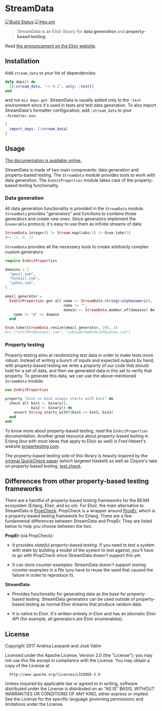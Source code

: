 # StreamData

[![Build Status](https://travis-ci.org/whatyouhide/stream_data.svg?branch=master)](https://travis-ci.org/whatyouhide/stream_data)
[![Hex.pm](https://img.shields.io/hexpm/v/stream_data.svg)](https://hex.pm/packages/stream_data)

> StreamData is an Elixir library for **data generation** and **property-based testing**.

Read [the announcement on the Elixir website](https://elixir-lang.org/blog/2017/10/31/stream-data-property-based-testing-and-data-generation-for-elixir/).

## Installation

Add `stream_data` to your list of dependencies:

```elixir
defp deps() do
  [{:stream_data, "~> 0.1", only: :test}]
end
```

and run `mix deps.get`. StreamData is usually added only to the `:test` environment since it's used in tests and test data generation. To also import StreamData's formatter configuration, add `:stream_data` to your `.formatter.exs`:

```elixir
[
  import_deps: [:stream_data]
]
```

## Usage

[The documentation is available online.](https://hexdocs.pm/stream_data/)

StreamData is made of two main components: data generation and property-based testing. The `StreamData` module provides tools to work with data generation. The `ExUnitProperties` module takes care of the property-based testing functionality.

### Data generation

All data generation functionality is provided in the `StreamData` module. `StreamData` provides "generators" and functions to combine those generators and create new ones. Since generators implement the `Enumerable` protocol, it's easy to use them as infinite streams of data:

```elixir
StreamData.integer() |> Stream.map(&abs/1) |> Enum.take(3)
#=> [1, 0, 2]
```

`StreamData` provides all the necessary tools to create arbitrarily complex custom generators:

```elixir
require ExUnitProperties

domains = [
  "gmail.com",
  "hotmail.com",
  "yahoo.com",
]

email_generator =
  ExUnitProperties.gen all name <- StreamData.string(:alphanumeric),
                           name != "",
                           domain <- StreamData.member_of(domains) do
    name <> "@" <> domain
  end

Enum.take(StreamData.resize(email_generator, 20), 2)
#=> ["efsT6Px@hotmail.com", "swEowmk7mW0VmkJDF@yahoo.com"]
```

### Property testing

Property testing aims at randomizing test data in order to make tests more robust. Instead of writing a bunch of inputs and expected outputs by hand, with property-based testing we write a *property* of our code that should hold for a set of data, and then we generated data in this set to verify that property. To generate this data, we can use the above-mentioned `StreamData` module.

```elixir
use ExUnitProperties

property "bin1 <> bin2 always starts with bin1" do
  check all bin1 <- binary(),
            bin2 <- binary() do
    assert String.starts_with?(bin1 <> bin2, bin1)
  end
end
```

To know more about property-based testing, read the `ExUnitProperties` documentation. Another great resource about property-based testing in Erlang (but with most ideas that apply to Elixir as well) is Fred Hebert's website [propertesting.com](http://propertesting.com).

The property-based testing side of this library is heavily inspired by the [original QuickCheck paper](http://www.cs.tufts.edu/~nr/cs257/archive/john-hughes/quick.pdf) (which targeted Haskell) as well as Clojure's take on property-based testing, [test.check](https://github.com/clojure/test.check).

## Differences from other property-based testing frameworks

There are a handful of property-based testing frameworks for the BEAM ecosystem (Erlang, Elixir, and so on). For Elixir, the main alternative to StreamData is [PropCheck](https://github.com/alfert/propcheck). PropCheck is a wrapper around [PropEr](https://github.com/proper-testing/proper), which is a property-based testing framework for Erlang. There are a few fundamental differences between StreamData and PropEr. They are listed below to help you choose between the two.

**PropEr** (via PropCheck):

  * It provides *stateful property-based testing*. If you need to test a system with state by building a model of the system to test against, you'll have to go with PropCheck since StreamData doesn't support this yet.

  * It can store counter-examples: StreamData doesn't support storing counter-examples in a file (you have to reuse the seed that caused the failure in order to reproduce it).

**StreamData**:

  * Provides functionality for generating data as the base for property-based testing. StreamData generators can be used outside of property-based testing as normal Elixir streams that produce random data.

  * It is native to Elixir. It's written entirely in Elixir and has an idiomatic Elixir API (for example, all generators are Elixir enumerables).

## License

Copyright 2017 Andrea Leopardi and José Valim

  Licensed under the Apache License, Version 2.0 (the "License");
  you may not use this file except in compliance with the License.
  You may obtain a copy of the License at

      http://www.apache.org/licenses/LICENSE-2.0

  Unless required by applicable law or agreed to in writing, software
  distributed under the License is distributed on an "AS IS" BASIS,
  WITHOUT WARRANTIES OR CONDITIONS OF ANY KIND, either express or implied.
  See the License for the specific language governing permissions and
  limitations under the License.
